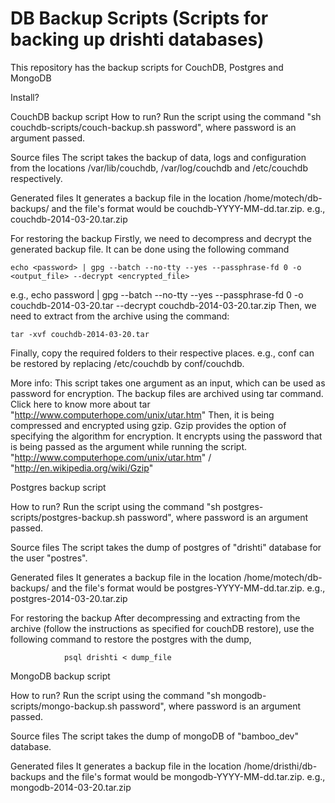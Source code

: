DB Backup Scripts (Scripts for backing up drishti databases)
=================

This repository has the backup scripts for CouchDB, Postgres and MongoDB

Install?

CouchDB backup script
How to run?
 Run the script using the command "sh couchdb-scripts/couch-backup.sh password", where password is an argument passed.

Source files
The script takes the backup of data, logs and configuration from the locations /var/lib/couchdb, /var/log/couchdb and /etc/couchdb respectively.

Generated files
It generates a backup file in the location /home/motech/db-backups/ and the file's format would be couchdb-YYYY-MM-dd.tar.zip. e.g., couchdb-2014-03-20.tar.zip

For restoring the backup
Firstly, we need to decompress and decrypt the generated backup file. It can be done using the following command 

	echo <password> | gpg --batch --no-tty --yes --passphrase-fd 0 -o <output_file> --decrypt <encrypted_file>

e.g., echo password | gpg --batch --no-tty --yes --passphrase-fd 0 -o couchdb-2014-03-20.tar --decrypt couchdb-2014-03-20.tar.zip
Then, we need to extract from the archive using the command:

	tar -xvf couchdb-2014-03-20.tar

Finally, copy the required folders to their respective places. e.g., conf can be restored by replacing /etc/couchdb by conf/couchdb.

More info:
  This script takes one argument as an input, which can be used as password for encryption. 
  The backup files are archived using tar command. Click here to know more about tar "http://www.computerhope.com/unix/utar.htm"
  Then, it is being compressed and encrypted using gzip. Gzip provides the option of specifying the algorithm for encryption. It encrypts using the password that is being passed as the argument while running the script. "http://www.computerhope.com/unix/utar.htm" / "http://en.wikipedia.org/wiki/Gzip"


Postgres backup script

How to run?
 Run the script using the command "sh postgres-scripts/postgres-backup.sh password", where password is an argument passed.

Source files
The script takes the dump of postgres of "drishti" database for the user "postres".

Generated files
It generates a backup file in the location /home/motech/db-backups/ and the file's format would be postgres-YYYY-MM-dd.tar.zip. e.g., postgres-2014-03-20.tar.zip

For restoring the backup
After decompressing and extracting from the archive (follow the instructions as specified for couchDB restore), use the following command to restore the postgres with the dump,
				
				psql drishti < dump_file

MongoDB backup script

How to run?
  Run the script using the command "sh mongodb-scripts/mongo-backup.sh password", where password is an argument passed.

Source files
The script takes the dump of mongoDB of "bamboo_dev" database.

Generated files
It generates a backup file in the location /home/dristhi/db-backups and the file's format would be mongodb-YYYY-MM-dd.tar.zip. e.g., mongodb-2014-03-20.tar.zip





